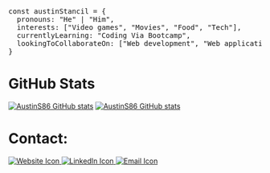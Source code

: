 <pre>
const austinStancil = {
  pronouns: "He" | "Him",
  interests: ["Video games", "Movies", "Food", "Tech"],
  currentlyLearning: "Coding Via Bootcamp",
  lookingToCollaborateOn: ["Web development", "Web applications"]
}</pre>

# GitHub Stats
[![AustinS86 GitHub stats](https://github-readme-stats.vercel.app/api?username=AustinS86&show_icons=true&theme=tokyonight)](https://github.com/AustinS86/github-readme-stats)
[![AustinS86 GitHub stats](https://github-readme-stats.vercel.app/api/top-langs?username=AustinS86&layout=compact&theme=tokyonight)](https://github.com/AustinS86/github-readme-stats)

# Contact: 
<div>
<a href="https://austins86.github.io/react-portfolio/" rel="nofollow">
    <img src="https://img.icons8.com/fluency/48/000000/domain.png" alt="Website Icon" style="max-width: 100%;">
 </a>
 <a href="https://www.linkedin.com/in/austins86/" rel="nofollow">
    <img src="https://img.icons8.com/fluent/48/000000/linkedin.png" alt="LinkedIn Icon" style="max-width: 100%;">
 </a>
<a href="mailto:austin.stancil@yahoo.com">
    <img src="https://img.icons8.com/fluency/48/000000/email.png" alt="Email Icon" style="max-width: 100%;">
  </a>
</div>
